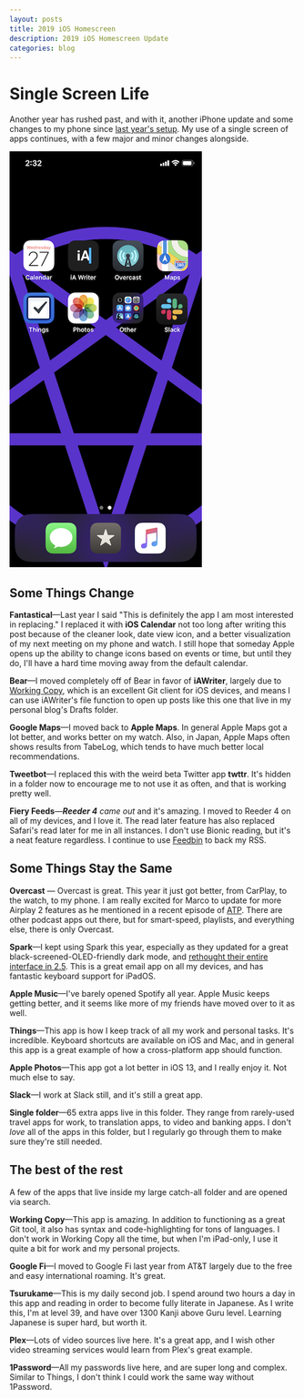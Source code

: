 ```yaml
---
layout: posts
title: 2019 iOS Homescreen
description: 2019 iOS Homescreen Update
categories: blog
---
```


# Single Screen Life

Another year has rushed past, and with it, another iPhone update and some changes to my phone since [last year's setup](https://www.brookshelley.com/blog/2018/12/14/2018-iphone-homescreen-update.html). My use of a single screen of apps continues, with a few major and minor changes alongside. 

![2019 iPhone Screen](/assets/photos/2019iphone.png)

## Some Things Change

**Fantastical**—Last year I said "This is definitely the app I am most interested in replacing." I replaced it with **iOS Calendar** not too long after writing this post because of the cleaner look, date view icon, and a better visualization of my next meeting on my phone and watch. I still hope that someday Apple opens up the ability to change icons based on events or time, but until they do, I'll have a hard time moving away from the default calendar.

**Bear**—I moved completely off of Bear in favor of **iAWriter**, largely due to [Working Copy](https://workingcopy.app), which is an excellent Git client for iOS devices, and means I can use iAWriter's file function to open up posts like this one that live in my personal blog's Drafts folder.

**Google Maps**—I moved back to **Apple Maps**. In general Apple Maps got a lot better, and works better on my watch. Also, in Japan, Apple Maps often shows results from TabeLog, which tends to have much better local recommendations.

**Tweetbot**—I replaced this with the weird beta Twitter app **twttr**. It's hidden in a folder now to encourage me to not use it as often, and that is working pretty well.

**Fiery Feeds**—***Reeder 4** came out* and it's amazing. I moved to Reeder 4 on all of my devices, and I love it. The read later feature has also replaced Safari's read later for me in all instances. I don't use Bionic reading, but it's a neat feature regardless. I continue to use [Feedbin](https://feedbin.com) to back my RSS.

## Some Things Stay the Same

**Overcast** — Overcast is great. This year it just got better, from CarPlay, to the watch, to my phone. I am really excited for Marco to update for more Airplay 2 features as he mentioned in a recent episode of [ATP](https://atp.fm/episodes/352). There are other podcast apps out there, but for smart-speed, playlists, and everything else, there is only Overcast.

**Spark**—I kept using Spark this year, especially as they updated for a great black-screened-OLED-friendly dark mode, and [rethought their entire interface in 2.5](https://sparkmailapp.com/blog/new-design-dark-mode-ios13). This is a great email app on all my devices, and has fantastic keyboard support for iPadOS.

**Apple Music**—I've barely opened Spotify all year. Apple Music keeps getting better, and it seems like more of my friends have moved over to it as well.

**Things**—This app is how I keep track of all my work and personal tasks. It's incredible. Keyboard shortcuts are available on iOS and Mac, and in general this app is a great example of how a cross-platform app should function. 

**Apple Photos**—This app got a lot better in iOS 13, and I really enjoy it. Not much else to say.

**Slack**—I work at Slack still, and it's still a great app.

**Single folder**—65 extra apps live in this folder. They range from rarely-used travel apps for work, to translation apps, to video and banking apps. I don't _love_ all of the apps in this folder, but I regularly go through them to make sure they're still needed.

## The best of the rest

A few of the apps that live inside my large catch-all folder and are opened via search.

**Working Copy**—This app is amazing. In addition to functioning as a great Git tool, it also has syntax and code-highlighting for tons of languages. I don't work in Working Copy all the time, but when I'm iPad-only, I use it quite a bit for work and my personal projects.

**Google Fi**—I moved to Google Fi last year from AT&T largely due to the free and easy international roaming. It's great.

**Tsurukame**—This is my daily second job. I spend around two hours a day in this app and reading in order to become fully literate in Japanese. As I write this, I'm at level 39, and have over 1300 Kanji above Guru level. Learning Japanese is super hard, but worth it.

**Plex**—Lots of video sources live here. It's a great app, and I wish other video streaming services would learn from Plex's great example.

**1Password**—All my passwords live here, and are super long and complex. Similar to Things, I don't think I could work the same way without 1Password.

